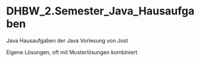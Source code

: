 # DHBW_2.Semester_Java_Hausaufgaben
Java Hausaufgaben der Java Vorlesung von Jost

Eigene Lösungen, oft mit Musterlösungen kombiniert
